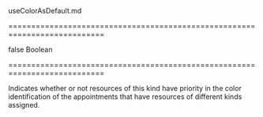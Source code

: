 <!--dep-->useColorAsDefault.md<!--/dep-->
===========================================================================
<!--default-->false<!--/default-->
<!--type-->Boolean<!--/type-->
===========================================================================

<!--shortDescription-->
Indicates whether or not resources of this kind have priority in the color identification of the appointments that have resources of different kinds assigned.
<!--/shortDescription-->

<!--fullDescription-->

<!--/fullDescription-->